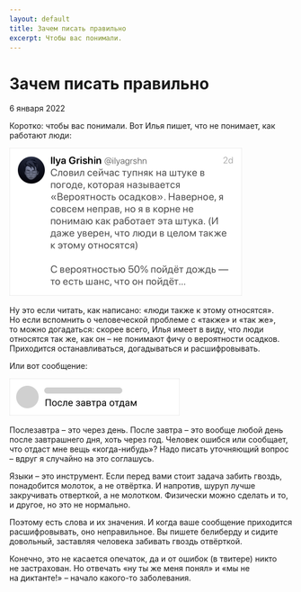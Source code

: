 ```yaml
---
layout: default
title: Зачем писать правильно
excerpt: Чтобы вас понимали.
---
```


# Зачем писать правильно
<p class="date">6 января 2022<p>

Коротко: чтобы вас понимали. Вот Илья пишет, что не понимает, как работают люди:

<img src="ig-tweet@2x.png" width="414" height="263" alt="Скриншот из твитера с неправильным употреблением «так же»"/>

Ну это если читать, как написано: «люди также к этому относятся». Но если вспомнить о человеческой проблеме с «также» и «так же», то можно догадаться: скорее всего, Илья имеет в виду, что люди относятся так же, как он – не понимают фичу о вероятности осадков. Приходится останавливаться, догадываться и расшифровывать.

Или вот сообщение:

<img src="tg-message@2x.png" width="303" height="66" alt="Скриншот сообщения, в котором человек пишет «после завтра»"/>

Послезавтра – это через день. После завтра – это вообще любой день после завтрашнего дня, хоть через год. Человек ошибся или сообщает, что отдаст мне вещь «когда-нибудь»? Надо писать уточняющий вопрос – вдруг я случайно на это соглашусь.

Языки – это инструмент. Если перед вами стоит задача забить гвоздь, понадобится молоток, а не отвёртка. И напротив, шуруп лучше закручивать отверткой, а не молотком. Физически можно сделать и то, и другое, но это не нормально.

Поэтому есть слова и их значения. И когда ваше сообщение приходится расшифровывать, оно неправильное. Вы пишете белиберду и сидите довольный, заставляя человека забивать гвоздь отвёрткой.

Конечно, это не касается опечаток, да и от ошибок (в твитере) никто не застрахован. Но отвечать «ну ты же меня понял» и «мы не на диктанте!» – начало какого-то заболевания.